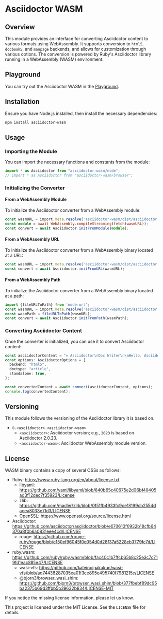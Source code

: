 # Asciidoctor WASM

## Overview

This module provides an interface for converting Asciidoctor content to various formats using WebAssembly.
It supports conversion to `html5`, `docbook5`, and `manpage` backends, and allows for customization through various options.
The conversion is powered by Ruby's Asciidoctor library running in a WebAssembly (WASM) environment.

## Playground

You can try out the Asciidoctor WASM in the [Playground](https://tani.github.io/asciidoctor-wasm/).

## Installation

Ensure you have Node.js installed, then install the necessary dependencies:

```sh
npm install asciidoctor-wasm
```

## Usage

### Importing the Module

You can import the necessary functions and constants from the module:

```typescript
import * as Asciidoctor from "asciidoctor-wasm/node";
// import * as Asciidoctor from "asciidoctor-wasm/browser";
```

### Initializing the Converter

#### From a WebAssembly Module

To initialize the Asciidoctor converter from a WebAssembly module:

```typescript
const wasmURL = import.meta.resolve('asciidoctor-wasm/dist/asciidoctor.wasm');
const module = await WebAssembly.compileStreaming(fetch(wasmURL));
const convert = await Asciidoctor.initFromModule(module);
```

#### From a WebAssembly URL

To initialize the Asciidoctor converter from a WebAssembly binary located at a URL:

```typescript
const wasmURL = import.meta.resolve('asciidoctor-wasm/dist/asciidoctor.wasm');
const convert = await Asciidoctor.initFromURL(wasmURL);
```

#### From a WebAssembly Path

To initialize the Asciidoctor converter from a WebAssembly binary located at a path:

```typescript
import {fileURLToPath} from 'node:url';
const wasmURL = import.meta.resolve('asciidoctor-wasm/dist/asciidoctor.wasm');
const wasmPath = fileURLToPath(wasmURL);
const convert = await Asciidoctor.initFromPath(wasmPath);
```

### Converting Asciidoctor Content

Once the converter is initialized, you can use it to convert Asciidoctor content:

```typescript
const asciidoctorContent = "= Asciidoctor\nDoc Writer\n\nHello, Asciidoctor!";
const options: AsciidoctorOptions = {
  backend: "html5",
  doctype: "article",
  standalone: true,
};

const convertedContent = await convert(asciidoctorContent, options);
console.log(convertedContent);
```

## Versioning

This module follows the versioning of the Asciidoctor library it is based on.

- `0.<asciidoctor>.<asciidoctor-wasm>`
    - `<asciidoctor>`: Asciidoctor version; e.g., `2023` is based on Asciidoctor 2.0.23.
    - `<asciidoctor-wasm>`: Asciidoctor WebAssembly module version.

## License

WASM binary contains a copy of several OSSs as follows:

- Ruby: https://www.ruby-lang.org/en/about/license.txt
    - libyaml: https://github.com/yaml/libyaml/blob/840b65c40675e2d06bf40405ad3f12dec7f35923/License
    - zlib: https://github.com/madler/zlib/blob/0f51fb4933fc9ce18199cb2554dacea8033e7fd3/LICENSE
    - OpenSSL: https://www.openssl.org/source/license.html
- Asciidoctor: https://github.com/asciidoctor/asciidoctor/blob/e070613f0932b18cfb64370a8f0b6a0831eee4cd/LICENSE
    - rouge: https://github.com/rouge-ruby/rouge/blob/c150ef96045f0c054d0d28f37a5228cb3779fc7d/LICENSE
- ruby.wasm: https://github.com/ruby/ruby.wasm/blob/fac40c1b7ffcb65b8c25e3c7c719fd1eac885e47/LICENSE
    - wasi-vfs: https://github.com/kateinoigakukun/wasi-vfs/blob/ad74438287035ea01f3ce895e495740f7981215c/LICENSE
    - @bjorn3/browser_wasi_shim: https://github.com/bjorn3/browser_wasi_shim/blob/377fbebf89dc95ba2375b69d3ffbb5b39632b834/LICENSE-MIT

If you notice the missing license information, please let us know.

This project is licensed under the MIT License. See the `LICENSE` file for details.
